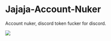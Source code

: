 # Jajaja-Account-Nuker
Account nuker, discord token fucker for discord.


![](https://github.com/xanthe1337/Jajaja-Account-Nuker/blob/master/images/W4VcGw.png?raw=true)

